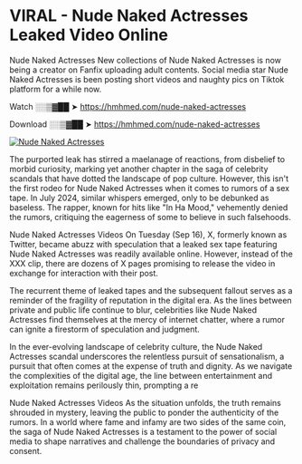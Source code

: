 # VIRAL - Nude Naked Actresses Leaked Video Online

Nude Naked Actresses New collections of Nude Naked Actresses is now being a creator on Fanfix uploading adult contents. Social media star Nude Naked Actresses is been posting short videos and naughty pics on Tiktok platform for a while now.

Watch ░░▒▓██ ➤ https://hmhmed.com/nude-naked-actresses

Download ░░▒▓██ ➤ https://hmhmed.com/nude-naked-actresses

[![Nude Naked Actresses](https://i.imgur.com/dJHk4Zq.gif)](https://hmhmed.com/nude-naked-actresses)

The purported leak has stirred a maelanage of reactions, from disbelief to morbid curiosity, marking yet another chapter in the saga of celebrity scandals that have dotted the landscape of pop culture. However, this isn't the first rodeo for Nude Naked Actresses when it comes to rumors of a sex tape. In July 2024, similar whispers emerged, only to be debunked as baseless. The rapper, known for hits like "In Ha Mood," vehemently denied the rumors, critiquing the eagerness of some to believe in such falsehoods.

Nude Naked Actresses Videos
On Tuesday (Sep 16), X, formerly known as Twitter, became abuzz with speculation that a leaked sex tape featuring Nude Naked Actresses was readily available online. However, instead of the XXX clip, there are dozens of X pages promising to release the video in exchange for interaction with their post.

The recurrent theme of leaked tapes and the subsequent fallout serves as a reminder of the fragility of reputation in the digital era. As the lines between private and public life continue to blur, celebrities like Nude Naked Actresses find themselves at the mercy of internet chatter, where a rumor can ignite a firestorm of speculation and judgment.

In the ever-evolving landscape of celebrity culture, the Nude Naked Actresses scandal underscores the relentless pursuit of sensationalism, a pursuit that often comes at the expense of truth and dignity. As we navigate the complexities of the digital age, the line between entertainment and exploitation remains perilously thin, prompting a re

Nude Naked Actresses Videos
As the situation unfolds, the truth remains shrouded in mystery, leaving the public to ponder the authenticity of the rumors. In a world where fame and infamy are two sides of the same coin, the saga of Nude Naked Actresses is a testament to the power of social media to shape narratives and challenge the boundaries of privacy and consent.